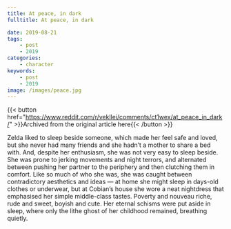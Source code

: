 ```yaml
---
title: At peace, in dark
fulltitle: At peace, in dark

date: 2019-08-21
tags:
    - post
    - 2019
categories:
    - character
keywords:
    - post
    - 2019
image: /images/peace.jpg
---
```

{{< button href="https://www.reddit.com/r/vekllei/comments/ct1wex/at_peace_in_dark/" >}}Archived from the original article here{{< /button >}}

Zelda liked to sleep beside someone, which made her feel safe and loved, but she never had many friends and she hadn’t a mother to share a bed with. And, despite her enthusiasm, she was not very easy to sleep beside. She was prone to jerking movements and night terrors, and alternated between pushing her partner to the periphery and then clutching them in comfort. Like so much of who she was, she was caught between contradictory aesthetics and ideas — at home she might sleep in days-old clothes or underwear, but at Cobian’s house she wore a neat nightdress that emphasised her simple middle-class tastes. Poverty and nouveau riche, rude and sweet, boyish and cute. Her eternal schisms were put aside in sleep, where only the lithe ghost of her childhood remained, breathing quietly.
